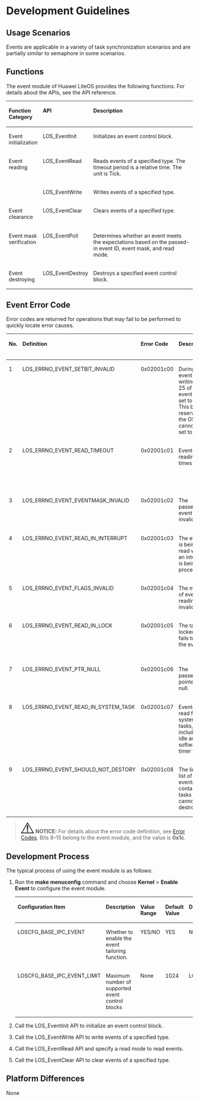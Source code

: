 # Development Guidelines<a name="EN-US_TOPIC_0311018411"></a>

## Usage Scenarios<a name="en-us_topic_0175230395_section4635261117538"></a>

Events are applicable in a variety of task synchronization scenarios and are partially similar to semaphore in some scenarios.

## Functions<a name="en-us_topic_0175230395_section1976906162710"></a>

The event module of Huawei LiteOS provides the following functions. For details about the APIs, see the API reference.

<a name="en-us_topic_0175230395_table31878844162710"></a>
<table><thead align="left"><tr id="en-us_topic_0175230395_row24909577162710"><th class="cellrowborder" valign="top" width="17.7%" id="mcps1.1.4.1.1"><p id="en-us_topic_0175230395_p4409895162710"><a name="en-us_topic_0175230395_p4409895162710"></a><a name="en-us_topic_0175230395_p4409895162710"></a>Function Category</p>
</th>
<th class="cellrowborder" valign="top" width="18.18%" id="mcps1.1.4.1.2"><p id="en-us_topic_0175230395_p21657225162710"><a name="en-us_topic_0175230395_p21657225162710"></a><a name="en-us_topic_0175230395_p21657225162710"></a>API</p>
</th>
<th class="cellrowborder" valign="top" width="64.12%" id="mcps1.1.4.1.3"><p id="en-us_topic_0175230395_p9404824162710"><a name="en-us_topic_0175230395_p9404824162710"></a><a name="en-us_topic_0175230395_p9404824162710"></a>Description</p>
</th>
</tr>
</thead>
<tbody><tr id="en-us_topic_0175230395_row24183005155142"><td class="cellrowborder" valign="top" width="17.7%" headers="mcps1.1.4.1.1 "><p id="en-us_topic_0175230395_p34065167155340"><a name="en-us_topic_0175230395_p34065167155340"></a><a name="en-us_topic_0175230395_p34065167155340"></a>Event initialization</p>
</td>
<td class="cellrowborder" valign="top" width="18.18%" headers="mcps1.1.4.1.2 "><p id="en-us_topic_0175230395_p19341936155142"><a name="en-us_topic_0175230395_p19341936155142"></a><a name="en-us_topic_0175230395_p19341936155142"></a>LOS_EventInit</p>
</td>
<td class="cellrowborder" valign="top" width="64.12%" headers="mcps1.1.4.1.3 "><p id="en-us_topic_0175230395_p23193017155142"><a name="en-us_topic_0175230395_p23193017155142"></a><a name="en-us_topic_0175230395_p23193017155142"></a>Initializes an event control block.</p>
</td>
</tr>
<tr id="en-us_topic_0175230395_row23593275162710"><td class="cellrowborder" rowspan="2" valign="top" width="17.7%" headers="mcps1.1.4.1.1 "><p id="en-us_topic_0175230395_p32007131162710"><a name="en-us_topic_0175230395_p32007131162710"></a><a name="en-us_topic_0175230395_p32007131162710"></a>Event reading</p>
</td>
<td class="cellrowborder" valign="top" width="18.18%" headers="mcps1.1.4.1.2 "><p id="en-us_topic_0175230395_p42440799162710"><a name="en-us_topic_0175230395_p42440799162710"></a><a name="en-us_topic_0175230395_p42440799162710"></a>LOS_EventRead</p>
</td>
<td class="cellrowborder" valign="top" width="64.12%" headers="mcps1.1.4.1.3 "><p id="en-us_topic_0175230395_p15152688162710"><a name="en-us_topic_0175230395_p15152688162710"></a><a name="en-us_topic_0175230395_p15152688162710"></a>Reads events of a specified type. The timeout period is a relative time. The unit is Tick.</p>
</td>
</tr>
<tr id="en-us_topic_0175230395_row2156464162710"><td class="cellrowborder" valign="top" headers="mcps1.1.4.1.1 "><p id="en-us_topic_0175230395_p55702669162710"><a name="en-us_topic_0175230395_p55702669162710"></a><a name="en-us_topic_0175230395_p55702669162710"></a>LOS_EventWrite</p>
</td>
<td class="cellrowborder" valign="top" headers="mcps1.1.4.1.2 "><p id="en-us_topic_0175230395_p15622373162710"><a name="en-us_topic_0175230395_p15622373162710"></a><a name="en-us_topic_0175230395_p15622373162710"></a>Writes events of a specified type.</p>
</td>
</tr>
<tr id="en-us_topic_0175230395_row6383631162710"><td class="cellrowborder" valign="top" width="17.7%" headers="mcps1.1.4.1.1 "><p id="en-us_topic_0175230395_p47312118162710"><a name="en-us_topic_0175230395_p47312118162710"></a><a name="en-us_topic_0175230395_p47312118162710"></a>Event clearance</p>
</td>
<td class="cellrowborder" valign="top" width="18.18%" headers="mcps1.1.4.1.2 "><p id="en-us_topic_0175230395_p7076378162710"><a name="en-us_topic_0175230395_p7076378162710"></a><a name="en-us_topic_0175230395_p7076378162710"></a>LOS_EventClear</p>
</td>
<td class="cellrowborder" valign="top" width="64.12%" headers="mcps1.1.4.1.3 "><p id="en-us_topic_0175230395_p36315746162710"><a name="en-us_topic_0175230395_p36315746162710"></a><a name="en-us_topic_0175230395_p36315746162710"></a>Clears events of a specified type.</p>
</td>
</tr>
<tr id="en-us_topic_0175230395_row13860287164240"><td class="cellrowborder" valign="top" width="17.7%" headers="mcps1.1.4.1.1 "><p id="en-us_topic_0175230395_p48941496164240"><a name="en-us_topic_0175230395_p48941496164240"></a><a name="en-us_topic_0175230395_p48941496164240"></a>Event mask verification</p>
</td>
<td class="cellrowborder" valign="top" width="18.18%" headers="mcps1.1.4.1.2 "><p id="en-us_topic_0175230395_p4838245164240"><a name="en-us_topic_0175230395_p4838245164240"></a><a name="en-us_topic_0175230395_p4838245164240"></a>LOS_EventPoll</p>
</td>
<td class="cellrowborder" valign="top" width="64.12%" headers="mcps1.1.4.1.3 "><p id="en-us_topic_0175230395_p56353583164240"><a name="en-us_topic_0175230395_p56353583164240"></a><a name="en-us_topic_0175230395_p56353583164240"></a>Determines whether an event meets the expectations based on the passed-in event ID, event mask, and read mode.</p>
</td>
</tr>
<tr id="en-us_topic_0175230395_row5784255164347"><td class="cellrowborder" valign="top" width="17.7%" headers="mcps1.1.4.1.1 "><p id="en-us_topic_0175230395_p65871477164347"><a name="en-us_topic_0175230395_p65871477164347"></a><a name="en-us_topic_0175230395_p65871477164347"></a>Event destroying</p>
</td>
<td class="cellrowborder" valign="top" width="18.18%" headers="mcps1.1.4.1.2 "><p id="en-us_topic_0175230395_p33989420164347"><a name="en-us_topic_0175230395_p33989420164347"></a><a name="en-us_topic_0175230395_p33989420164347"></a>LOS_EventDestroy</p>
</td>
<td class="cellrowborder" valign="top" width="64.12%" headers="mcps1.1.4.1.3 "><p id="en-us_topic_0175230395_p1679627164347"><a name="en-us_topic_0175230395_p1679627164347"></a><a name="en-us_topic_0175230395_p1679627164347"></a>Destroys a specified event control block.</p>
</td>
</tr>
</tbody>
</table>

## Event Error Code<a name="en-us_topic_0175230395_section40811079115428"></a>

Error codes are returned for operations that may fail to be performed to quickly locate error causes.

<a name="en-us_topic_0175230395_table874491812737"></a>
<table><thead align="left"><tr id="en-us_topic_0175230395_row2830196712737"><th class="cellrowborder" valign="top" width="5.45%" id="mcps1.1.6.1.1"><p id="en-us_topic_0175230395_p2971281012737"><a name="en-us_topic_0175230395_p2971281012737"></a><a name="en-us_topic_0175230395_p2971281012737"></a>No.</p>
</th>
<th class="cellrowborder" valign="top" width="21.990000000000002%" id="mcps1.1.6.1.2"><p id="en-us_topic_0175230395_p5792739612737"><a name="en-us_topic_0175230395_p5792739612737"></a><a name="en-us_topic_0175230395_p5792739612737"></a>Definition</p>
</th>
<th class="cellrowborder" valign="top" width="12.879999999999999%" id="mcps1.1.6.1.3"><p id="en-us_topic_0175230395_p6160751912737"><a name="en-us_topic_0175230395_p6160751912737"></a><a name="en-us_topic_0175230395_p6160751912737"></a>Error Code</p>
</th>
<th class="cellrowborder" valign="top" width="30.78%" id="mcps1.1.6.1.4"><p id="en-us_topic_0175230395_p2415315512737"><a name="en-us_topic_0175230395_p2415315512737"></a><a name="en-us_topic_0175230395_p2415315512737"></a>Description</p>
</th>
<th class="cellrowborder" valign="top" width="28.9%" id="mcps1.1.6.1.5"><p id="en-us_topic_0175230395_p1024850212737"><a name="en-us_topic_0175230395_p1024850212737"></a><a name="en-us_topic_0175230395_p1024850212737"></a>Reference Solution</p>
</th>
</tr>
</thead>
<tbody><tr id="en-us_topic_0175230395_row35955500121027"><td class="cellrowborder" valign="top" width="5.45%" headers="mcps1.1.6.1.1 "><p id="en-us_topic_0175230395_p26714373121027"><a name="en-us_topic_0175230395_p26714373121027"></a><a name="en-us_topic_0175230395_p26714373121027"></a>1</p>
</td>
<td class="cellrowborder" valign="top" width="21.990000000000002%" headers="mcps1.1.6.1.2 "><p id="en-us_topic_0175230395_p16380603121027"><a name="en-us_topic_0175230395_p16380603121027"></a><a name="en-us_topic_0175230395_p16380603121027"></a>LOS_ERRNO_EVENT_SETBIT_INVALID</p>
</td>
<td class="cellrowborder" valign="top" width="12.879999999999999%" headers="mcps1.1.6.1.3 "><p id="en-us_topic_0175230395_p12580778121054"><a name="en-us_topic_0175230395_p12580778121054"></a><a name="en-us_topic_0175230395_p12580778121054"></a>0x02001c00</p>
</td>
<td class="cellrowborder" valign="top" width="30.78%" headers="mcps1.1.6.1.4 "><p id="en-us_topic_0175230395_p31845851121027"><a name="en-us_topic_0175230395_p31845851121027"></a><a name="en-us_topic_0175230395_p31845851121027"></a>During event writing, bit 25 of the event ID is set to <strong id="en-us_topic_0175230395_b1650415294557"><a name="en-us_topic_0175230395_b1650415294557"></a><a name="en-us_topic_0175230395_b1650415294557"></a>1</strong>. This bit is reserved in the OS and cannot be set to <strong id="en-us_topic_0175230395_b21311656195515"><a name="en-us_topic_0175230395_b21311656195515"></a><a name="en-us_topic_0175230395_b21311656195515"></a>1</strong>.</p>
</td>
<td class="cellrowborder" valign="top" width="28.9%" headers="mcps1.1.6.1.5 "><p id="en-us_topic_0175230395_p29377175121027"><a name="en-us_topic_0175230395_p29377175121027"></a><a name="en-us_topic_0175230395_p29377175121027"></a>Set bit 25 of the event ID to 0.</p>
</td>
</tr>
<tr id="en-us_topic_0175230395_row2512766212737"><td class="cellrowborder" valign="top" width="5.45%" headers="mcps1.1.6.1.1 "><p id="en-us_topic_0175230395_p2207475012737"><a name="en-us_topic_0175230395_p2207475012737"></a><a name="en-us_topic_0175230395_p2207475012737"></a>2</p>
</td>
<td class="cellrowborder" valign="top" width="21.990000000000002%" headers="mcps1.1.6.1.2 "><p id="en-us_topic_0175230395_p4322430612737"><a name="en-us_topic_0175230395_p4322430612737"></a><a name="en-us_topic_0175230395_p4322430612737"></a>LOS_ERRNO_EVENT_READ_TIMEOUT</p>
</td>
<td class="cellrowborder" valign="top" width="12.879999999999999%" headers="mcps1.1.6.1.3 "><p id="en-us_topic_0175230395_p1150789112737"><a name="en-us_topic_0175230395_p1150789112737"></a><a name="en-us_topic_0175230395_p1150789112737"></a>0x02001c01</p>
</td>
<td class="cellrowborder" valign="top" width="30.78%" headers="mcps1.1.6.1.4 "><p id="en-us_topic_0175230395_p5972394412737"><a name="en-us_topic_0175230395_p5972394412737"></a><a name="en-us_topic_0175230395_p5972394412737"></a>Event reading times out.</p>
</td>
<td class="cellrowborder" valign="top" width="28.9%" headers="mcps1.1.6.1.5 "><p id="en-us_topic_0175230395_p580127312737"><a name="en-us_topic_0175230395_p580127312737"></a><a name="en-us_topic_0175230395_p580127312737"></a>Increase the permitted wait time. Alternatively, re-read the event.</p>
</td>
</tr>
<tr id="en-us_topic_0175230395_row5221146412737"><td class="cellrowborder" valign="top" width="5.45%" headers="mcps1.1.6.1.1 "><p id="en-us_topic_0175230395_p127022412737"><a name="en-us_topic_0175230395_p127022412737"></a><a name="en-us_topic_0175230395_p127022412737"></a>3</p>
</td>
<td class="cellrowborder" valign="top" width="21.990000000000002%" headers="mcps1.1.6.1.2 "><p id="en-us_topic_0175230395_p3577930412737"><a name="en-us_topic_0175230395_p3577930412737"></a><a name="en-us_topic_0175230395_p3577930412737"></a>LOS_ERRNO_EVENT_EVENTMASK_INVALID</p>
</td>
<td class="cellrowborder" valign="top" width="12.879999999999999%" headers="mcps1.1.6.1.3 "><p id="en-us_topic_0175230395_p1244248812737"><a name="en-us_topic_0175230395_p1244248812737"></a><a name="en-us_topic_0175230395_p1244248812737"></a>0x02001c02</p>
</td>
<td class="cellrowborder" valign="top" width="30.78%" headers="mcps1.1.6.1.4 "><p id="en-us_topic_0175230395_p120861712737"><a name="en-us_topic_0175230395_p120861712737"></a><a name="en-us_topic_0175230395_p120861712737"></a>The passed-in event ID is invalid.</p>
</td>
<td class="cellrowborder" valign="top" width="28.9%" headers="mcps1.1.6.1.5 "><p id="en-us_topic_0175230395_p3078915412737"><a name="en-us_topic_0175230395_p3078915412737"></a><a name="en-us_topic_0175230395_p3078915412737"></a>Pass in a valid event ID.</p>
</td>
</tr>
<tr id="en-us_topic_0175230395_row866693812737"><td class="cellrowborder" valign="top" width="5.45%" headers="mcps1.1.6.1.1 "><p id="en-us_topic_0175230395_p3093336312737"><a name="en-us_topic_0175230395_p3093336312737"></a><a name="en-us_topic_0175230395_p3093336312737"></a>4</p>
</td>
<td class="cellrowborder" valign="top" width="21.990000000000002%" headers="mcps1.1.6.1.2 "><p id="en-us_topic_0175230395_p2257447312737"><a name="en-us_topic_0175230395_p2257447312737"></a><a name="en-us_topic_0175230395_p2257447312737"></a>LOS_ERRNO_EVENT_READ_IN_INTERRUPT</p>
</td>
<td class="cellrowborder" valign="top" width="12.879999999999999%" headers="mcps1.1.6.1.3 "><p id="en-us_topic_0175230395_p1659299512737"><a name="en-us_topic_0175230395_p1659299512737"></a><a name="en-us_topic_0175230395_p1659299512737"></a>0x02001c03</p>
</td>
<td class="cellrowborder" valign="top" width="30.78%" headers="mcps1.1.6.1.4 "><p id="en-us_topic_0175230395_p185533712737"><a name="en-us_topic_0175230395_p185533712737"></a><a name="en-us_topic_0175230395_p185533712737"></a>The event is being read when an interrupt is being processed.</p>
</td>
<td class="cellrowborder" valign="top" width="28.9%" headers="mcps1.1.6.1.5 "><p id="en-us_topic_0175230395_p1606464512737"><a name="en-us_topic_0175230395_p1606464512737"></a><a name="en-us_topic_0175230395_p1606464512737"></a>Start a new task to obtain events.</p>
</td>
</tr>
<tr id="en-us_topic_0175230395_row1036407712737"><td class="cellrowborder" valign="top" width="5.45%" headers="mcps1.1.6.1.1 "><p id="en-us_topic_0175230395_p3418393812737"><a name="en-us_topic_0175230395_p3418393812737"></a><a name="en-us_topic_0175230395_p3418393812737"></a>5</p>
</td>
<td class="cellrowborder" valign="top" width="21.990000000000002%" headers="mcps1.1.6.1.2 "><p id="en-us_topic_0175230395_p1743561612737"><a name="en-us_topic_0175230395_p1743561612737"></a><a name="en-us_topic_0175230395_p1743561612737"></a>LOS_ERRNO_EVENT_FLAGS_INVALID</p>
</td>
<td class="cellrowborder" valign="top" width="12.879999999999999%" headers="mcps1.1.6.1.3 "><p id="en-us_topic_0175230395_p299876612737"><a name="en-us_topic_0175230395_p299876612737"></a><a name="en-us_topic_0175230395_p299876612737"></a>0x02001c04</p>
</td>
<td class="cellrowborder" valign="top" width="30.78%" headers="mcps1.1.6.1.4 "><p id="en-us_topic_0175230395_p4157346012737"><a name="en-us_topic_0175230395_p4157346012737"></a><a name="en-us_topic_0175230395_p4157346012737"></a>The mode of event reading is invalid.</p>
</td>
<td class="cellrowborder" valign="top" width="28.9%" headers="mcps1.1.6.1.5 "><p id="en-us_topic_0175230395_p1200709912737"><a name="en-us_topic_0175230395_p1200709912737"></a><a name="en-us_topic_0175230395_p1200709912737"></a>Pass in a valid mode.</p>
</td>
</tr>
<tr id="en-us_topic_0175230395_row4095503012737"><td class="cellrowborder" valign="top" width="5.45%" headers="mcps1.1.6.1.1 "><p id="en-us_topic_0175230395_p2902313712737"><a name="en-us_topic_0175230395_p2902313712737"></a><a name="en-us_topic_0175230395_p2902313712737"></a>6</p>
</td>
<td class="cellrowborder" valign="top" width="21.990000000000002%" headers="mcps1.1.6.1.2 "><p id="en-us_topic_0175230395_p206387212737"><a name="en-us_topic_0175230395_p206387212737"></a><a name="en-us_topic_0175230395_p206387212737"></a>LOS_ERRNO_EVENT_READ_IN_LOCK</p>
</td>
<td class="cellrowborder" valign="top" width="12.879999999999999%" headers="mcps1.1.6.1.3 "><p id="en-us_topic_0175230395_p3295593212737"><a name="en-us_topic_0175230395_p3295593212737"></a><a name="en-us_topic_0175230395_p3295593212737"></a>0x02001c05</p>
</td>
<td class="cellrowborder" valign="top" width="30.78%" headers="mcps1.1.6.1.4 "><p id="en-us_topic_0175230395_p5218479612737"><a name="en-us_topic_0175230395_p5218479612737"></a><a name="en-us_topic_0175230395_p5218479612737"></a>The task is locked and fails to read the event.</p>
</td>
<td class="cellrowborder" valign="top" width="28.9%" headers="mcps1.1.6.1.5 "><p id="en-us_topic_0175230395_p6621892012737"><a name="en-us_topic_0175230395_p6621892012737"></a><a name="en-us_topic_0175230395_p6621892012737"></a>Unlock the task, and then let the task read the event.</p>
</td>
</tr>
<tr id="en-us_topic_0175230395_row3924015812752"><td class="cellrowborder" valign="top" width="5.45%" headers="mcps1.1.6.1.1 "><p id="en-us_topic_0175230395_p2433626212752"><a name="en-us_topic_0175230395_p2433626212752"></a><a name="en-us_topic_0175230395_p2433626212752"></a>7</p>
</td>
<td class="cellrowborder" valign="top" width="21.990000000000002%" headers="mcps1.1.6.1.2 "><p id="en-us_topic_0175230395_p2508019012752"><a name="en-us_topic_0175230395_p2508019012752"></a><a name="en-us_topic_0175230395_p2508019012752"></a>LOS_ERRNO_EVENT_PTR_NULL</p>
</td>
<td class="cellrowborder" valign="top" width="12.879999999999999%" headers="mcps1.1.6.1.3 "><p id="en-us_topic_0175230395_p1822948612752"><a name="en-us_topic_0175230395_p1822948612752"></a><a name="en-us_topic_0175230395_p1822948612752"></a>0x02001c06</p>
</td>
<td class="cellrowborder" valign="top" width="30.78%" headers="mcps1.1.6.1.4 "><p id="en-us_topic_0175230395_p19340712752"><a name="en-us_topic_0175230395_p19340712752"></a><a name="en-us_topic_0175230395_p19340712752"></a>The passed-in pointer is null.</p>
</td>
<td class="cellrowborder" valign="top" width="28.9%" headers="mcps1.1.6.1.5 "><p id="en-us_topic_0175230395_p1566600812752"><a name="en-us_topic_0175230395_p1566600812752"></a><a name="en-us_topic_0175230395_p1566600812752"></a>Pass in a non-null pointer.</p>
</td>
</tr>
<tr id="en-us_topic_0175230395_row1451135712910"><td class="cellrowborder" valign="top" width="5.45%" headers="mcps1.1.6.1.1 "><p id="en-us_topic_0175230395_p35145711295"><a name="en-us_topic_0175230395_p35145711295"></a><a name="en-us_topic_0175230395_p35145711295"></a>8</p>
</td>
<td class="cellrowborder" valign="top" width="21.990000000000002%" headers="mcps1.1.6.1.2 "><p id="en-us_topic_0175230395_p1916535613425"><a name="en-us_topic_0175230395_p1916535613425"></a><a name="en-us_topic_0175230395_p1916535613425"></a>LOS_ERRNO_EVENT_READ_IN_SYSTEM_TASK</p>
</td>
<td class="cellrowborder" valign="top" width="12.879999999999999%" headers="mcps1.1.6.1.3 "><p id="en-us_topic_0175230395_p175155713292"><a name="en-us_topic_0175230395_p175155713292"></a><a name="en-us_topic_0175230395_p175155713292"></a>0x02001c07</p>
</td>
<td class="cellrowborder" valign="top" width="30.78%" headers="mcps1.1.6.1.4 "><p id="en-us_topic_0175230395_p195117571299"><a name="en-us_topic_0175230395_p195117571299"></a><a name="en-us_topic_0175230395_p195117571299"></a>Events are read from system tasks, including idle and software timer tasks.</p>
</td>
<td class="cellrowborder" valign="top" width="28.9%" headers="mcps1.1.6.1.5 "><p id="en-us_topic_0175230395_p55155711292"><a name="en-us_topic_0175230395_p55155711292"></a><a name="en-us_topic_0175230395_p55155711292"></a>Start a new task to obtain events.</p>
</td>
</tr>
<tr id="en-us_topic_0175230395_row1787264972819"><td class="cellrowborder" valign="top" width="5.45%" headers="mcps1.1.6.1.1 "><p id="en-us_topic_0175230395_p11872249152818"><a name="en-us_topic_0175230395_p11872249152818"></a><a name="en-us_topic_0175230395_p11872249152818"></a>9</p>
</td>
<td class="cellrowborder" valign="top" width="21.990000000000002%" headers="mcps1.1.6.1.2 "><p id="en-us_topic_0175230395_p15873849132813"><a name="en-us_topic_0175230395_p15873849132813"></a><a name="en-us_topic_0175230395_p15873849132813"></a>LOS_ERRNO_EVENT_SHOULD_NOT_DESTORY</p>
</td>
<td class="cellrowborder" valign="top" width="12.879999999999999%" headers="mcps1.1.6.1.3 "><p id="en-us_topic_0175230395_p1387374910289"><a name="en-us_topic_0175230395_p1387374910289"></a><a name="en-us_topic_0175230395_p1387374910289"></a>0x02001c08</p>
</td>
<td class="cellrowborder" valign="top" width="30.78%" headers="mcps1.1.6.1.4 "><p id="en-us_topic_0175230395_p1987324952817"><a name="en-us_topic_0175230395_p1987324952817"></a><a name="en-us_topic_0175230395_p1987324952817"></a>The linked list of events still contains tasks and cannot be destroyed.</p>
</td>
<td class="cellrowborder" valign="top" width="28.9%" headers="mcps1.1.6.1.5 "><p id="en-us_topic_0175230395_p187310492283"><a name="en-us_topic_0175230395_p187310492283"></a><a name="en-us_topic_0175230395_p187310492283"></a>Check whether the linked list of events is empty.</p>
</td>
</tr>
</tbody>
</table>

>![](public_sys-resources/icon-notice.gif) **NOTICE:** 
>For details about the error code definition, see  [Error Codes](development-guidelines-14.md#en-us_topic_0175230332_section29852515161). Bits 8–15 belong to the event module, and the value is  **0x1c**.

## Development Process<a name="en-us_topic_0175230395_section64718916162724"></a>

The typical process of using the event module is as follows:

1.  Run the  **make menuconfig**  command and choose  **Kernel**  \>  **Enable Event**  to configure the event module.

    <a name="en-us_topic_0175230395_table32617244171025"></a>
    <table><thead align="left"><tr id="en-us_topic_0175230395_row41225896171025"><th class="cellrowborder" valign="top" width="22.380000000000003%" id="mcps1.1.6.1.1"><p id="en-us_topic_0175230395_p50963290171025"><a name="en-us_topic_0175230395_p50963290171025"></a><a name="en-us_topic_0175230395_p50963290171025"></a>Configuration Item</p>
    </th>
    <th class="cellrowborder" valign="top" width="29.67000000000001%" id="mcps1.1.6.1.2"><p id="en-us_topic_0175230395_p34385849171025"><a name="en-us_topic_0175230395_p34385849171025"></a><a name="en-us_topic_0175230395_p34385849171025"></a>Description</p>
    </th>
    <th class="cellrowborder" valign="top" width="13.970000000000002%" id="mcps1.1.6.1.3"><p id="en-us_topic_0175230395_p1469319211502"><a name="en-us_topic_0175230395_p1469319211502"></a><a name="en-us_topic_0175230395_p1469319211502"></a>Value Range</p>
    </th>
    <th class="cellrowborder" valign="top" width="14.3%" id="mcps1.1.6.1.4"><p id="en-us_topic_0175230395_p52666268171025"><a name="en-us_topic_0175230395_p52666268171025"></a><a name="en-us_topic_0175230395_p52666268171025"></a>Default Value</p>
    </th>
    <th class="cellrowborder" valign="top" width="19.680000000000003%" id="mcps1.1.6.1.5"><p id="en-us_topic_0175230395_p38109296171025"><a name="en-us_topic_0175230395_p38109296171025"></a><a name="en-us_topic_0175230395_p38109296171025"></a>Dependency</p>
    </th>
    </tr>
    </thead>
    <tbody><tr id="en-us_topic_0175230395_row54575334171025"><td class="cellrowborder" valign="top" width="22.380000000000003%" headers="mcps1.1.6.1.1 "><p id="en-us_topic_0175230395_p58525911171025"><a name="en-us_topic_0175230395_p58525911171025"></a><a name="en-us_topic_0175230395_p58525911171025"></a>LOSCFG_BASE_IPC_EVENT</p>
    </td>
    <td class="cellrowborder" valign="top" width="29.67000000000001%" headers="mcps1.1.6.1.2 "><p id="en-us_topic_0175230395_p11216088171057"><a name="en-us_topic_0175230395_p11216088171057"></a><a name="en-us_topic_0175230395_p11216088171057"></a>Whether to enable the event tailoring function.</p>
    </td>
    <td class="cellrowborder" valign="top" width="13.970000000000002%" headers="mcps1.1.6.1.3 "><p id="en-us_topic_0175230395_p10693142185017"><a name="en-us_topic_0175230395_p10693142185017"></a><a name="en-us_topic_0175230395_p10693142185017"></a>YES/NO</p>
    </td>
    <td class="cellrowborder" valign="top" width="14.3%" headers="mcps1.1.6.1.4 "><p id="en-us_topic_0175230395_p56826855171025"><a name="en-us_topic_0175230395_p56826855171025"></a><a name="en-us_topic_0175230395_p56826855171025"></a>YES</p>
    </td>
    <td class="cellrowborder" valign="top" width="19.680000000000003%" headers="mcps1.1.6.1.5 "><p id="en-us_topic_0175230395_p39572571171025"><a name="en-us_topic_0175230395_p39572571171025"></a><a name="en-us_topic_0175230395_p39572571171025"></a>None</p>
    </td>
    </tr>
    <tr id="en-us_topic_0175230395_row58701968171025"><td class="cellrowborder" valign="top" width="22.380000000000003%" headers="mcps1.1.6.1.1 "><p id="en-us_topic_0175230395_p57239002171025"><a name="en-us_topic_0175230395_p57239002171025"></a><a name="en-us_topic_0175230395_p57239002171025"></a>LOSCFG_BASE_IPC_EVENT_LIMIT</p>
    </td>
    <td class="cellrowborder" valign="top" width="29.67000000000001%" headers="mcps1.1.6.1.2 "><p id="en-us_topic_0175230395_p5847613171025"><a name="en-us_topic_0175230395_p5847613171025"></a><a name="en-us_topic_0175230395_p5847613171025"></a>Maximum number of supported event control blocks</p>
    </td>
    <td class="cellrowborder" valign="top" width="13.970000000000002%" headers="mcps1.1.6.1.3 "><p id="en-us_topic_0175230395_p9693172175013"><a name="en-us_topic_0175230395_p9693172175013"></a><a name="en-us_topic_0175230395_p9693172175013"></a>None</p>
    </td>
    <td class="cellrowborder" valign="top" width="14.3%" headers="mcps1.1.6.1.4 "><p id="en-us_topic_0175230395_p47029099171025"><a name="en-us_topic_0175230395_p47029099171025"></a><a name="en-us_topic_0175230395_p47029099171025"></a>1024</p>
    </td>
    <td class="cellrowborder" valign="top" width="19.680000000000003%" headers="mcps1.1.6.1.5 "><p id="en-us_topic_0175230395_p297512291482"><a name="en-us_topic_0175230395_p297512291482"></a><a name="en-us_topic_0175230395_p297512291482"></a>LOSCFG_BASE_IPC_EVENT</p>
    </td>
    </tr>
    </tbody>
    </table>

2.  Call the LOS\_EventInit API to initialize an event control block.
3.  Call the LOS\_EventWrite API to write events of a specified type.
4.  Call the LOS\_EventRead API and specify a read mode to read events.
5.  Call the LOS\_EventClear API to clear events of a specified type.

## Platform Differences<a name="en-us_topic_0175230395_section62116636104633"></a>

None

